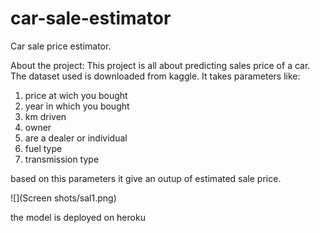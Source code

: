 # car-sale-estimator
Car sale price estimator. 

About the project:
This project is all about predicting sales price of a car. The dataset used is downloaded from kaggle.
It takes parameters like:
1) price at wich you bought
2) year in which you bought
3) km driven 
4) owner
5) are a dealer or individual
6) fuel type
7) transmission type

based on this parameters it give an outup of estimated sale price.


![](Screen shots/sal1.png)


the model is deployed on heroku 

